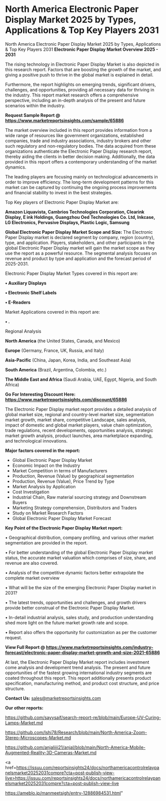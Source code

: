 # North America Electronic Paper Display Market 2025 by Types, Applications & Top Key Players 2031
 North America Electronic Paper Display Market 2025 by Types, Applications & Top Key Players 2031
<Strong> Electronic Paper Display Market Overview 2025 - 2031</strong>

The rising technology in Electronic Paper Display Market is also depicted in this research report. Factors that are boosting the growth of the market, and giving a positive push to thrive in the global market is explained in detail.

Furthermore, the report highlights on emerging trends, significant drivers, challenges, and opportunities, providing all necessary data for thriving in the industry. This report market research offers a comprehensive perspective, including an in-depth analysis of the present and future scenarios within the industry.

<strong>Request Sample Report @ <a href=https://www.marketreportsinsights.com/sample/65886>https://www.marketreportsinsights.com/sample/65886</a></strong>

The market overview included in this report provides information from a wide range of resources like government organizations, established companies, trade and industry associations, industry brokers and other such regulatory and non-regulatory bodies. The data acquired from these organizations authenticate the Electronic Paper Display research report, thereby aiding the clients in better decision making. Additionally, the data provided in this report offers a contemporary understanding of the market dynamics.

The leading players are focusing mainly on technological advancements in order to improve efficiency. The long-term development patterns for this market can be captured by continuing the ongoing process improvements and financial stability to invest in the best strategies.

Top Key players of Electronic Paper Display Market are:

<strong>Amazon Liquavista, Cambrios Technologies Corporation, Clearink Display, E ink Holdings, Guangzhou Oed Technologies Co. Ltd, Inkcase, LG Electronics, Pervasive Displays, Plastic Logic, Samsung</strong>

<strong><b>Global Electronic Paper Display Market Scope and Size:</b></strong>
The Electronic Paper Display market is declared segment by company, region (country), type, and application. Players, stakeholders, and other participants in the global Electronic Paper Display market will gain the market scope as they use the report as a powerful resource. The segmental analysis focuses on revenue and product by type and application and the forecast period of 2025-2031.

Electronic Paper Display Market Types covered in this report are:

<strong>• Auxiliary Displays

• Electronic Shelf Labels

• E-Readers</strong>

Market Applications covered in this report are:

<strong>• .</strong> 

Regional Analysis

<strong>North America</strong> (the United States, Canada, and Mexico)

<strong>Europe</strong> (Germany, France, UK, Russia, and Italy)

<strong>Asia-Pacific</strong> (China, Japan, Korea, India, and Southeast Asia)

<strong>South America</strong> (Brazil, Argentina, Colombia, etc.)

<strong>The Middle East and Africa</strong> (Saudi Arabia, UAE, Egypt, Nigeria, and South Africa)

<strong>Go For Interesting Discount Here: <a href=https://www.marketreportsinsights.com/discount/65886>https://www.marketreportsinsights.com/discount/65886</a></strong>

The Electronic Paper Display market report provides a detailed analysis of global market size, regional and country-level market size, segmentation market growth, market share, competitive Landscape, sales analysis, impact of domestic and global market players, value chain optimization, trade regulations, recent developments, opportunities analysis, strategic market growth analysis, product launches, area marketplace expanding, and technological innovations.

<strong><b>Major factors covered in the report:</b></strong>
<ul>
  <li>Global Electronic Paper Display Market </li>
  <li>Economic Impact on the Industry</li>
  <li>Market Competition in terms of Manufacturers</li>
  <li>Production, Revenue (Value) by geographical segmentation</li>
  <li>Production, Revenue (Value), Price Trend by Type</li>
  <li>Market Analysis by Application</li>
  <li>Cost Investigation</li>
  <li>Industrial Chain, Raw material sourcing strategy and Downstream Buyers</li>
  <li>Marketing Strategy comprehension, Distributors and Traders</li>
  <li>Study on Market Research Factors</li>
  <li>Global Electronic Paper Display Market Forecast</li>
</ul>

<strong><b>Key Point of the Electronic Paper Display Market report:</b></strong>

• Geographical distribution, company profiling, and various other market segmentation are provided in the report.

• For better understanding of the global Electronic Paper Display market status, the accurate market valuation which comprises of size, share, and revenue are also covered.

• Analysis of the competitive dynamic factors better extrapolate the complete market overview

• What will be the size of the emerging Electronic Paper Display market in 2031?

• The latest trends, opportunities and challenges, and growth drivers provide better construal of the Electronic Paper Display Market.

• In-detail industrial analysis, sales study, and production understanding shed more light on the future market growth rate and scope.

• Report also offers the opportunity for customization as per the customer request.

<strong><b>View Full Report @ <a href=https://www.marketreportsinsights.com/industry-forecast/electronic-paper-display-market-growth-and-size-2021-65886>https://www.marketreportsinsights.com/industry-forecast/electronic-paper-display-market-growth-and-size-2021-65886</a></b></strong>


At last, the Electronic Paper Display Market report includes investment come analysis and development trend analysis. The present and future opportunities of the fastest growing international industry segments are coated throughout this report. This report additionally presents product specification, manufacturing method, and product cost structure, and price structure.

<strong>Contact Us:</strong>
sales@marketreportsinsights.com

<strong>Our other reports:</strong>

<a href=https://github.com/sayysaif/search-report-re/blob/main/Europe-UV-Curing-Lamps-Market.md>https://github.com/sayysaif/search-report-re/blob/main/Europe-UV-Curing-Lamps-Market.md</a>

<a href=https://github.com/Ishi78/Research/blob/main/North-America-Zoom-Stereo-Microscopes-Market.md>https://github.com/Ishi78/Research/blob/main/North-America-Zoom-Stereo-Microscopes-Market.md</a>

<a href=https://github.com/anjaliiii21/anjal/blob/main/North-America-Mobile-Augmented-Reality-3D-Cameras-Market.md>https://github.com/anjaliiii21/anjal/blob/main/North-America-Mobile-Augmented-Reality-3D-Cameras-Market.md</a>

<a href=https://issuu.com/reportsinsights24/docs/northamericacontrolrelaypanelsmarket20252031compre?cta=post-publish-view-live>https://issuu.com/reportsinsights24/docs/northamericacontrolrelaypanelsmarket20252031compre?cta=post-publish-view-live</a>

<a href=https://ameblo.jp/manmeetsigh/entry-12886984531.html>https://ameblo.jp/manmeetsigh/entry-12886984531.html</a>"
